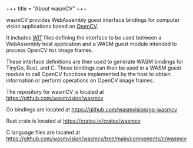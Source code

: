 +++
title = "About wasmCV"
+++

wasmCV provides WebAssembly guest interface bindings for computer vision applications based on [OpenCV](https://github.com/opencv/opencv).

It includes [WIT](https://github.com/WebAssembly/component-model/blob/main/design/mvp/WIT.md) files defining the interface to be used between a WebAssembly host application and a WASM guest module intended to process OpenCV `Mat` image frames.

These interface definitions are then used to generate WASM bindings for TinyGo, Rust, and C. Those bindings can then be used in a WASM guest module to call OpenCV functions implemented by the host to obtain information or perform operations on OpenCV image frames.

The repository for wasmCV is located at https://github.com/wasmvision/wasmcv

Go bindings are located at https://github.com/wasmvision/go-wasmcv

Rust crate is located at https://crates.io/crates/wasmcv

C language files are located at https://github.com/wasmvision/wasmcv/tree/main/components/c/wasmcv

